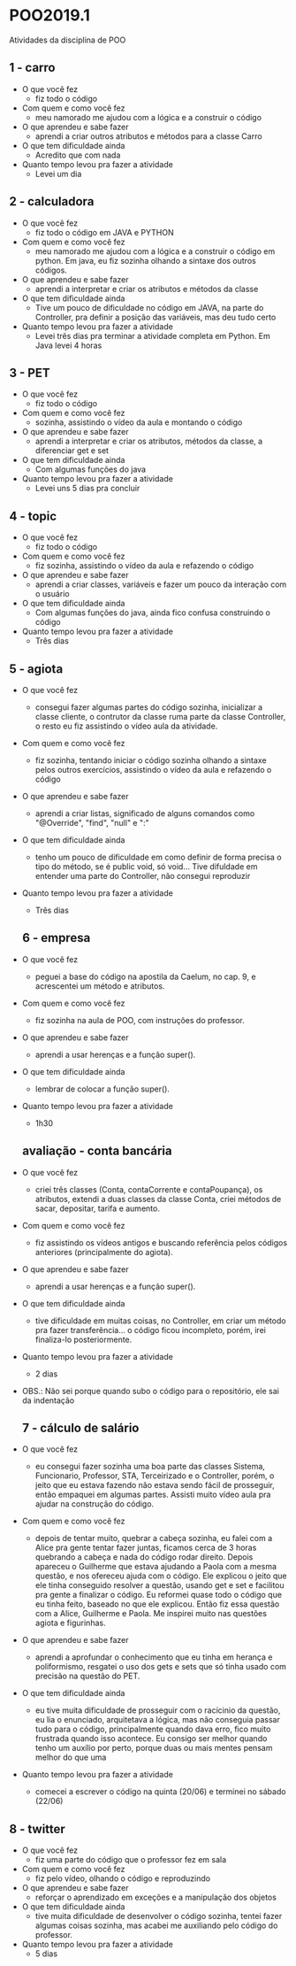 # POO2019.1
Atividades da disciplina de POO

## 1 - carro
* O que você fez
  * fiz todo o código
* Com quem e como você fez
  * meu namorado me ajudou com a lógica e a construir o código
* O que aprendeu e sabe fazer
  * aprendi a criar outros atributos e métodos para a classe Carro 
* O que tem dificuldade ainda
  * Acredito que com nada
* Quanto tempo levou pra fazer a atividade
  * Levei um dia
  
## 2 - calculadora
* O que você fez
  * fiz todo o código em JAVA e PYTHON
* Com quem e como você fez
  * meu namorado me ajudou com a lógica e a construir o código em python. Em java, eu fiz sozinha olhando a sintaxe dos outros códigos.
* O que aprendeu e sabe fazer
  * aprendi a interpretar e criar os atributos e métodos da classe  
* O que tem dificuldade ainda
  * Tive um pouco de dificuldade no código em JAVA, na parte do Controller, pra definir a posição das variáveis, mas deu tudo certo 
* Quanto tempo levou pra fazer a atividade
  * Levei três dias pra terminar a atividade completa em Python. Em Java levei 4 horas
  
## 3 - PET
* O que você fez
  * fiz todo o código
* Com quem e como você fez
  * sozinha, assistindo o vídeo da aula e montando o código
* O que aprendeu e sabe fazer
  * aprendi a interpretar e criar os atributos, métodos da classe, a diferenciar get e set  
* O que tem dificuldade ainda
  * Com algumas funções do java
* Quanto tempo levou pra fazer a atividade
  * Levei uns 5 dias pra concluir
  
## 4 - topic
* O que você fez
  * fiz todo o código
* Com quem e como você fez
  * fiz sozinha, assistindo o vídeo da aula e refazendo o código
* O que aprendeu e sabe fazer
  * aprendi a criar classes, variáveis e fazer um pouco da interação com o usuário  
* O que tem dificuldade ainda
  * Com algumas funções do java, ainda fico confusa construindo o código
* Quanto tempo levou pra fazer a atividade
  * Três dias

## 5 - agiota
* O que você fez
  * consegui fazer algumas partes do código sozinha, inicializar a classe cliente, o contrutor da classe ruma parte da classe Controller, o resto eu fiz assistindo o vídeo aula da atividade.
* Com quem e como você fez
  * fiz sozinha, tentando iniciar o código sozinha olhando a sintaxe pelos outros exercícios, assistindo o vídeo da aula e refazendo o código
* O que aprendeu e sabe fazer
  * aprendi a criar listas, significado de alguns comandos como "@Override", "find", "null" e ":"  
* O que tem dificuldade ainda
  * tenho um pouco de dificuldade em como definir de forma precisa o tipo do método, se é public void, só void... Tive difuldade em entender uma parte do Controller, não consegui reproduzir
* Quanto tempo levou pra fazer a atividade
  * Três dias
  
  ## 6 - empresa
* O que você fez
  * peguei a base do código na apostila da Caelum, no cap. 9, e acrescentei um método e atributos.
* Com quem e como você fez
  * fiz sozinha na aula de POO, com instruções do professor.
* O que aprendeu e sabe fazer
  * aprendi a usar herenças e a função super(). 
* O que tem dificuldade ainda
  * lembrar de colocar a função super().
* Quanto tempo levou pra fazer a atividade
  * 1h30
  
  ## avaliação - conta bancária
* O que você fez
  * criei três classes (Conta, contaCorrente e contaPoupança), os atributos, extendi a duas classes da classe Conta, criei métodos de sacar, depositar, tarifa e aumento.
* Com quem e como você fez
  * fiz assistindo os vídeos antigos e buscando referência pelos códigos anteriores (principalmente do agiota).
* O que aprendeu e sabe fazer
  * aprendi a usar herenças e a função super(). 
* O que tem dificuldade ainda
  * tive dificuldade em muitas coisas, no Controller, em criar um método pra fazer transferência... o código ficou incompleto, porém, irei finaliza-lo posteriormente.
* Quanto tempo levou pra fazer a atividade
  * 2 dias
* OBS.: Não sei porque quando subo o código para o repositório, ele sai da indentação 

  ## 7 - cálculo de salário
* O que você fez
  * eu consegui fazer sozinha uma boa parte das classes Sistema, Funcionario, Professor, STA, Terceirizado e o Controller, porém, o jeito que eu estava fazendo não estava sendo fácil de prosseguir, então empaquei em algumas partes. Assisti muito vídeo aula pra ajudar na construção do código.
* Com quem e como você fez
  * depois de tentar muito, quebrar a cabeça sozinha, eu falei com a Alice pra gente tentar fazer juntas, ficamos cerca de 3 horas quebrando a cabeça e nada do código rodar direito. Depois apareceu o Guilherme que estava ajudando a Paola com a mesma questão, e nos ofereceu ajuda com o código. Ele explicou o jeito que ele tinha conseguido resolver a questão, usando get e set e facilitou pra gente a finalizar o código. Eu reformei quase todo o código que eu tinha feito, baseado no que ele explicou. Então fiz essa questão com a Alice, Guilherme e Paola. Me inspirei muito nas questões agiota e figurinhas.
* O que aprendeu e sabe fazer
  * aprendi a aprofundar o conhecimento que eu tinha em herança e poliformismo, resgatei o uso dos gets e sets que só tinha usado com precisão na questão do PET. 
* O que tem dificuldade ainda
  * eu tive muita dificuldade de prosseguir com o racícinio da questão, eu lia o enunciado, arquitetava a lógica, mas não conseguia passar tudo para o código, principalmente quando dava erro, fico muito frustrada quando isso acontece. Eu consigo ser melhor quando tenho um auxílio por perto, porque duas ou mais mentes pensam melhor do que uma
* Quanto tempo levou pra fazer a atividade
  * comecei a escrever o código na quinta (20/06) e terminei no sábado (22/06)
  
## 8 - twitter
* O que você fez
  * fiz uma parte do código que o professor fez em sala
* Com quem e como você fez
  * fiz pelo vídeo, olhando o código e reproduzindo
* O que aprendeu e sabe fazer
  * reforçar o aprendizado em exceções e a manipulação dos objetos 
* O que tem dificuldade ainda
  * tive muita dificuldade de desenvolver o código sozinha, tentei fazer algumas coisas sozinha, mas acabei me auxiliando pelo código do professor.
* Quanto tempo levou pra fazer a atividade
  * 5 dias
